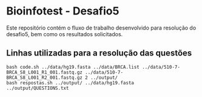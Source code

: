 # Bioinfotest - Desafio5

Este repositório contém o fluxo de trabalho desenvolvido para resolução do desafio5, bem como os resultados solicitados.

Linhas utilizadas para a resolução das questões
---------

```
bash code.sh ../data/hg19.fasta ../data/BRCA.list ../data/510-7-BRCA_S8_L001_R1_001.fastq.gz ../data/510-7-BRCA_S8_L001_R2_001.fastq.gz 2 ../output/
bash respostas.sh ../output/ ../data/hg19.fasta ../output/QUESTIONS.txt
```
